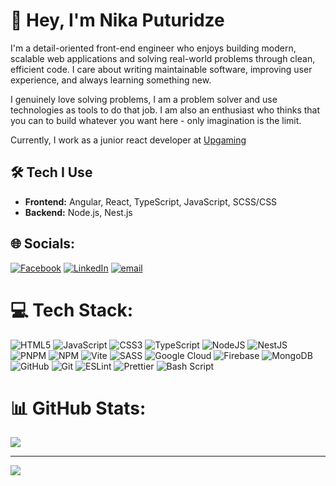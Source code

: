 
# 👋 Hey, I'm Nika Puturidze

I'm a detail-oriented front-end engineer who enjoys building modern, scalable web applications and solving real-world problems through clean, efficient code. I care about writing maintainable software, improving user experience, and always learning something new. 

I genuinely love solving problems, I am a problem solver and use technologies as tools to do that job. I am also an enthusiast who thinks that you can to build whatever you want here - only imagination is the limit.

Currently, I work as a junior react developer at [Upgaming](https://upgaming.com/)

## 🛠 Tech I Use
- **Frontend:** Angular, React, TypeScript, JavaScript, SCSS/CSS
- **Backend:** Node.js, Nest.js  

## 🌐 Socials:
[![Facebook](https://img.shields.io/badge/Facebook-%231877F2.svg?logo=Facebook&logoColor=white)](https://facebook.com/nik.a.puturidze.2025) [![LinkedIn](https://img.shields.io/badge/LinkedIn-%230077B5.svg?logo=linkedin&logoColor=white)](https://linkedin.com/in/nika-puturidze) [![email](https://img.shields.io/badge/Email-D14836?logo=gmail&logoColor=white)](mailto:nikushaputuridze@gmail.com) 

# 💻 Tech Stack:
![HTML5](https://img.shields.io/badge/html5-%23E34F26.svg?style=flat&logo=html5&logoColor=white) ![JavaScript](https://img.shields.io/badge/javascript-%23323330.svg?style=flat&logo=javascript&logoColor=%23F7DF1E) ![CSS3](https://img.shields.io/badge/css3-%231572B6.svg?style=flat&logo=css3&logoColor=white) ![TypeScript](https://img.shields.io/badge/typescript-%23007ACC.svg?style=flat&logo=typescript&logoColor=white) ![NodeJS](https://img.shields.io/badge/node.js-6DA55F?style=flat&logo=node.js&logoColor=white) ![NestJS](https://img.shields.io/badge/nestjs-%23E0234E.svg?style=flat&logo=nestjs&logoColor=white) ![PNPM](https://img.shields.io/badge/pnpm-%234a4a4a.svg?style=flat&logo=pnpm&logoColor=f69220) ![NPM](https://img.shields.io/badge/NPM-%23CB3837.svg?style=flat&logo=npm&logoColor=white) ![Vite](https://img.shields.io/badge/vite-%23646CFF.svg?style=flat&logo=vite&logoColor=white) ![SASS](https://img.shields.io/badge/SASS-hotpink.svg?style=flat&logo=SASS&logoColor=white) ![Google Cloud](https://img.shields.io/badge/GoogleCloud-%234285F4.svg?style=flat&logo=google-cloud&logoColor=white) ![Firebase](https://img.shields.io/badge/firebase-a08021?style=flat&logo=firebase&logoColor=ffcd34) ![MongoDB](https://img.shields.io/badge/MongoDB-%234ea94b.svg?style=flat&logo=mongodb&logoColor=white) ![GitHub](https://img.shields.io/badge/github-%23121011.svg?style=flat&logo=github&logoColor=white) ![Git](https://img.shields.io/badge/git-%23F05033.svg?style=flat&logo=git&logoColor=white) ![ESLint](https://img.shields.io/badge/ESLint-4B3263?style=flat&logo=eslint&logoColor=white) ![Prettier](https://img.shields.io/badge/prettier-%23F7B93E.svg?style=flat&logo=prettier&logoColor=black) ![Bash Script](https://img.shields.io/badge/bash_script-%23121011.svg?style=flat&logo=gnu-bash&logoColor=white)
# 📊 GitHub Stats:
![](https://github-readme-stats.vercel.app/api/top-langs/?username=NikaPuturidze&theme=tokyonight&hide_border=false&include_all_commits=true&count_private=true&layout=compact)

---
[![](https://visitcount.itsvg.in/api?id=NikaPuturidze&icon=0&color=0)](https://visitcount.itsvg.in)
